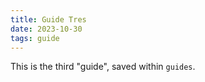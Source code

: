 ```yaml
---
title: Guide Tres
date: 2023-10-30
tags: guide
---
```


This is the third "guide", saved within `guides`.